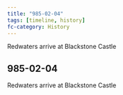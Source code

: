 ```yaml
---
title: "985-02-04"
tags: [timeline, history]
fc-category: History
---
```

<span class='ob-timelines'
	data-date='985-02-04-00'
	data-title='History'
	data-class='orange'> Redwaters arrive at Blackstone Castle </span>
## 985-02-04
Redwaters arrive at Blackstone Castle

